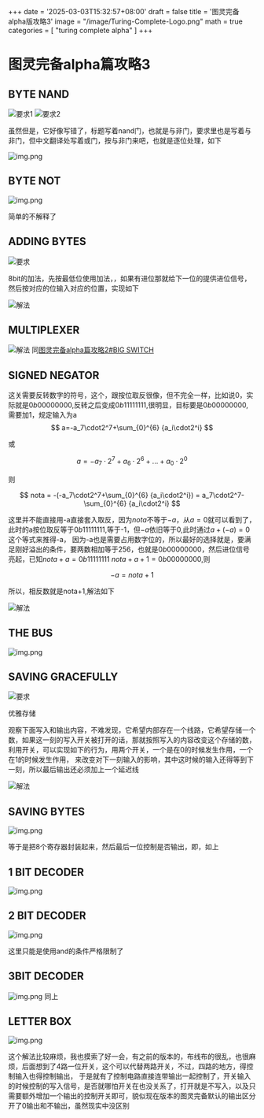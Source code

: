 +++
date = '2025-03-03T15:32:57+08:00'
draft = false
title = '图灵完备alpha版攻略3'
image = "/image/Turing-Complete-Logo.png"
math = true
categories = [
    "turing complete alpha"
]
+++

# 图灵完备alpha篇攻略3

## BYTE NAND

![要求1](byte-nand.png)
![要求2](byte-nand-2.png)

虽然但是，它好像写错了，标题写着nand门，也就是与非门，要求里也是写着与非门，但中文翻译处写着或门，按与非门来吧，也就是逐位处理，如下

![img.png](byte-nand-solve.png)

## BYTE NOT

![img.png](byte-not-solve.png)

简单的不解释了

## ADDING BYTES

![要求](adding-bytes.png)

8bit的加法，先按最低位使用加法，，如果有进位那就给下一位的提供进位信号，然后按对应的位输入对应的位置，实现如下

![解法](adding-bytes-solve.png)

## MULTIPLEXER

![解法](multiplexer-solve.png)
同[图灵完备alpha篇攻略2#BIG SWITCH](https://adeepblue.github.io/p/%E5%9B%BE%E7%81%B5%E5%AE%8C%E5%A4%87alpha%E7%89%88%E6%94%BB%E7%95%A52/#big-switch)

## SIGNED NEGATOR

这关需要反转数字的符号，这个，跟按位取反很像，但不完全一样，比如说0，实际就是$0b00000000$,反转之后变成$0b11111111$,很明显，目标要是$0b00000000$,
需要加1，规定输入为a
$$
a=-a_7\cdot2^7+\sum_{0}^{6} {a_i\cdot2^i}  
$$

或

$$
a=-a_7\cdot2^7+a_6\cdot2^6+...+a_0\cdot2^0
$$

则

$$
nota = -(-a_7\cdot2^7+\sum_{0}^{6} {a_i\cdot2^i}) = a_7\cdot2^7-\sum_{0}^{6} {a_i\cdot2^i}
$$

这里并不能直接用-a直接套入取反，因为$nota$不等于$-a$，从$a = 0$就可以看到了，此时的a按位取反等于$0b11111111$,等于-1，但$-a$依旧等于0,此时通过$a+(-a) = 0$这个等式来推得-a，
因为-a也是需要占用数字位的，所以最好的选择就是，要满足刚好溢出的条件，要两数相加等于256，也就是$0b00000000$，然后进位信号亮起，已知$nota+a = 0b11111111$
$nota+a+1 = 0b00000000$,则

$$
-a=nota+1
$$

所以，相反数就是nota+1,解法如下

![解法](signed-negator-solve.png)

## THE BUS

![img.png](the-bus-solve.png)

## SAVING GRACEFULLY

![要求](saving-gracefully.png)

优雅存储

观察下面写入和输出内容，不难发现，它希望内部存在一个线路，它希望存储一个数，如果这一刻的写入开关被打开的话，那就按照写入的内容改变这个存储的数，利用开关，可以实现如下的行为，用两个开关，一个是在0的时候发生作用，一个在1的时候发生作用，
来改变对下一刻输入的影响，其中这时候的输入还得等到下一刻，所以最后输出还必须加上一个延迟线

![解法](saving-gracefully-solve.png)

## SAVING BYTES

![img.png](saving-bytes-solve.png)

等于是把8个寄存器封装起来，然后最后一位控制是否输出，即，如上

## 1 BIT DECODER

![img.png](1-bit-decoder-solve.png)

## 2 BIT DECODER

![img.png](2-bit-decoder-solve.png)

这里只能是使用and的条件严格限制了

## 3BIT DECODER

![img.png](3-bit-decoder-solve.png)
同上

## LETTER BOX

![img.png](litter-box-solve.png)

这个解法比较麻烦，我也摸索了好一会，有之前的版本的，布线布的很乱，也很麻烦，后面想到了4路一位开关，这个可以代替两路开关，不过，四路的地方，得控制输入也得控制输出，
于是就有了控制电路直接连带输出一起控制了，开关输入的时候控制的写入信号，是否就哪怕开关在也没关系了，打开就是不写入，以及只需要额外增加一个输出的控制开关即可，貌似现在版本的图灵完备默认的输出区分开了0输出和不输出，虽然现实中没区别
